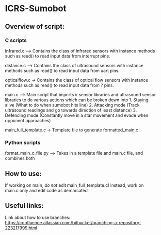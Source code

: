 # ICRS-Sumobot

## Overview of script:

### C scripts
infrared.c --> Contains the class of infrared sensors with instance methods such as read() to read input data from interrupt pins.

distance.c --> Contains the class of ultrasound sensors with instance methods such as read() to read input data from uart pins.

opticalflow.c -> Contains the class of optical flow sensors with instance methods such as read() to read input data from ? pins.

main.c --> Main script that imports ir sensor libraries and ultrasound sensor libraries to do various actions which can be broken down into
            1. Staying alive (What to do when sumobot hits line)
            2. Attacking mode (Track ultrasound readings and go towards direction of least distance)
            3. Defending mode (Constantly move in a star movement and evade when opponent approaches)

main_full_template.c -> Template file to generate formatted_main.c 

### Python scripts
format_main_c_file.py --> Takes in a template file and main.c file, and combines both

## How to use:
If working on main, *do not* edit main_full_template.c! Instead, work on main.c only and edit code as demarcated

## Useful links:
Link about how to use branches: https://confluence.atlassian.com/bitbucket/branching-a-repository-223217999.html
